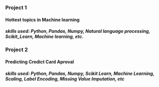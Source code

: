 ### Project 1
#### Hottest topics in Machine learning
##### skills used: Python, Pandas, Numpy, Natural language processing, Scikit_Learn, Machine learning, etc.
### Project 2
#### Predicting Credict Card Aproval
##### skills used: Python, Pandas, Numpy, Scikit Learn, Machine Learning, Scaling, Label Encoding, Missing Value Imputation, etc
